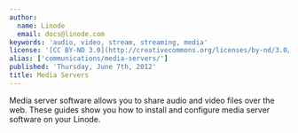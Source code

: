 ```yaml
---
author:
  name: Linode
  email: docs@linode.com
keywords: 'audio, video, stream, streaming, media'
license: '[CC BY-ND 3.0](http://creativecommons.org/licenses/by-nd/3.0/us/)'
alias: ['communications/media-servers/']
published: 'Thursday, June 7th, 2012'
title: Media Servers
---
```


Media server software allows you to share audio and video files over the web. These guides show you how to install and configure media server software on your Linode.
